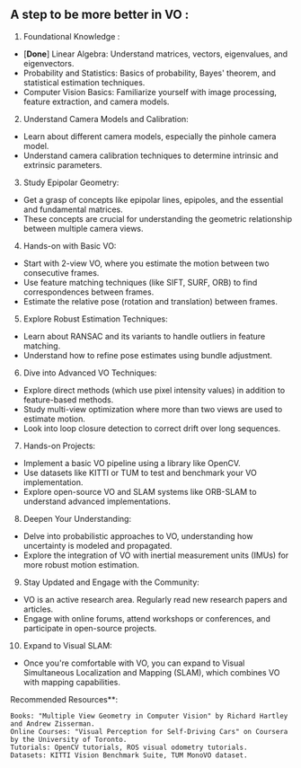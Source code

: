 ## A step to be more better in VO : 


1. Foundational Knowledge : 

- [**Done**] Linear Algebra: Understand matrices, vectors, eigenvalues, and eigenvectors.
- Probability and Statistics: Basics of probability, Bayes' theorem, and statistical estimation techniques.
- Computer Vision Basics: Familiarize yourself with image processing, feature extraction, and camera models.

2. Understand Camera Models and Calibration:

- Learn about different camera models, especially the pinhole camera model.
- Understand camera calibration techniques to determine intrinsic and extrinsic parameters.

3. Study Epipolar Geometry:

- Get a grasp of concepts like epipolar lines, epipoles, and the essential and fundamental matrices.
- These concepts are crucial for understanding the geometric relationship between multiple camera views.

4. Hands-on with Basic VO:

- Start with 2-view VO, where you estimate the motion between two consecutive frames.
- Use feature matching techniques (like SIFT, SURF, ORB) to find correspondences between frames.
- Estimate the relative pose (rotation and translation) between frames.

5. Explore Robust Estimation Techniques:

- Learn about RANSAC and its variants to handle outliers in feature matching.
- Understand how to refine pose estimates using bundle adjustment.

6. Dive into Advanced VO Techniques:

- Explore direct methods (which use pixel intensity values) in addition to feature-based methods.
- Study multi-view optimization where more than two views are used to estimate motion.
- Look into loop closure detection to correct drift over long sequences.

7. Hands-on Projects:

- Implement a basic VO pipeline using a library like OpenCV.
- Use datasets like KITTI or TUM to test and benchmark your VO implementation.
- Explore open-source VO and SLAM systems like ORB-SLAM to understand advanced implementations.

8. Deepen Your Understanding:

- Delve into probabilistic approaches to VO, understanding how uncertainty is modeled and propagated.
- Explore the integration of VO with inertial measurement units (IMUs) for more robust motion estimation.

9. Stay Updated and Engage with the Community:

- VO is an active research area. Regularly read new research papers and articles.
- Engage with online forums, attend workshops or conferences, and participate in open-source projects.

10. Expand to Visual SLAM:

- Once you're comfortable with VO, you can expand to Visual Simultaneous Localization and Mapping (SLAM), which combines VO with mapping capabilities.

Recommended Resources**:

    Books: "Multiple View Geometry in Computer Vision" by Richard Hartley and Andrew Zisserman.
    Online Courses: "Visual Perception for Self-Driving Cars" on Coursera by the University of Toronto.
    Tutorials: OpenCV tutorials, ROS visual odometry tutorials.
    Datasets: KITTI Vision Benchmark Suite, TUM MonoVO dataset.


